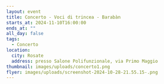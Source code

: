 ```yaml
---
layout: event
title: Concerto - Voci di trincea - Barabàn
starts_at: 2024-11-10T16:00:00
ends_at: ""
all_day: false
tags:
  - Concerto
location:
  city: Rosate
  address: presso Salone Polifunzionale, via Primo Maggio
thumbnail: images/uploads/concerto1.png
flyer: images/uploads/screenshot-2024-10-28-21.55.15-.png
---
```

